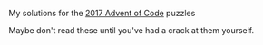 My solutions for the [2017 Advent of Code](http://adventofcode.com/) puzzles

Maybe don't read these until you've had a crack at them yourself.

